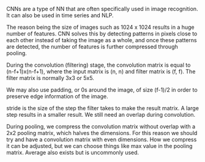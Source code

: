 CNNs are a type of NN that are often specifically used in image recognition. It can also be used in time series and NLP.

The reason being the size of images such as 1024 x 1024 results in a huge number of features. CNN solves this by detecting patterns in pixels close to each other instead of taking the image as a whole, and once these patterns are detected, the number of features is further compressed through pooling.

During the convolution (filtering) stage, the convolution matrix is equal to (n-f+1)x(n-f+1), where the input matrix is (n, n) and filter matrix is (f, f). The filter matrix is normally 3x3 or 5x5.

We may also use padding, or 0s around the image, of size (f-1)/2 in order to preserve edge information of the image.

stride is the size of the step the filter takes to make the result matrix. A large step results in a smaller result. We still need an overlap during convolution.

During pooling, we compress the convolution matrix without overlap with a 2x2 pooling matrix, which halves the dimensions. For this reason we should try and have a convolution matrix with even dimensions. How we compress it can be adjusted, but we can choose things like max value in the pooling matrix. Average also exists but is uncommonly used.
